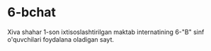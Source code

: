 # 6-bchat
Xiva shahar 1-son ixtisoslashtirilgan maktab internatining 6-"B" sinf o'quvchilari foydalana oladigan sayt.
